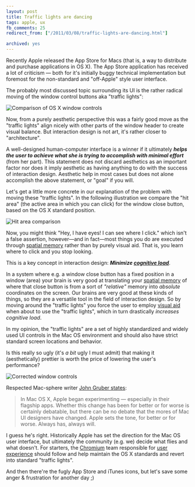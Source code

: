 ```yaml
---
layout: post
title: Traffic lights are dancing
tags: apple, ux
fb_comments: 25
redirect_from: ["/2011/03/08/traffic-lights-are-dancing.html"]

archived: yes
---
```


Recently Apple released the App Store for Macs (that is, a way to distribute and purchase applications in OS X). The App Store application has received a lot of criticism — both for it's initially buggy technical implementation but foremost for the non-standard and "off-Apple" style user interface.

The probably most discussed topic surrounding its UI is the rather radical moving of the window control buttons aka "traffic lights":

![Comparison of OS X window controls](//farm6.static.flickr.com/5255/5509185504_7edc4531c8_o.png)

Now, from a purely aesthetic perspective this was a fairly good move as the "traffic lights" align nicely with other parts of the window header to create visual balance. But interaction design is not art, it's rather closer to "architecture".

A well-designed human-computer interface is a winner if it ultimately ***helps the user to achieve what she is trying to accomplish with minimal effort*** (from her part). This statement does not discard aesthetics as an important factor nor does it imply aesthetic as having anything to do with the success of interaction design. Aesthetic help in most cases but does not alone accomplish the above statement, or "goal" if you will.

Let's get a little more concrete in our explanation of the problem with moving these "traffic lights". In the following illustration we compare the "hit area" (the active area in which you can click) for the window close button, based on the OS X standard position.

![Hit area comparison](//farm6.static.flickr.com/5099/5509224988_2313b8e601_o.png)

Now, you might think "Hey, I have eyes! I can see where I click." which isn't a false assertion, however—and in fact—most things you do are executed through [spatial memory](http://en.wikipedia.org/wiki/Spatial_memory) rather than by purely visual aid. That is, you learn where to click and you stop looking.

This is a key concept in interaction design: ***Minimize [cognitive load](http://en.wikipedia.org/wiki/Cognitive_load)***.

In a system where e.g. a window close button has a fixed position in a window (area) your brain is very good at translating your [spatial memory](http://en.wikipedia.org/wiki/Spatial_memory) of where that close button is from a sort of *"relative"* memory into *absolute* coordinates on the screen. Our brains are very good at these kinds of things, so they are a versatile tool in the field of interaction design. So by moving around the "traffic lights" you force the user to employ [visual aid](http://en.wikipedia.org/wiki/Sense#Sight) when about to use the "traffic lights", which in turn drastically *increases cognitive load*.

In my opinion, the "traffic lights" are a set of highly standardized and widely used UI controls in the Mac OS environment and should also have strict standard screen locations and behavior.

Is this really so ugly (it's *a bit* ugly I must admit) that making it (aesthetically) prettier is worth the price of lowering the user's performance?

![Corrected window controls](//farm6.static.flickr.com/5220/5509315984_cefb27c6dd_o.png)

Respected Mac-sphere writer [John Gruber states](http://daringfireball.net/2011/01/uniformity_vs_individuality_in_mac_ui_design):

> In Mac OS X, Apple began experimenting — especially in their flagship apps. Whether this change has been for better or for worse is certainly debatable, but there can be no debate that the mores of Mac UI designers have changed. Apple sets the tone, for better or for worse. Always has, always will.

I guess he's right. Historically Apple has set the direction for the Mac OS user interface, but ultimately the community (e.g. we) decide what flies and what doesn't. For starters, the [Chromium](http://chromium.org/) team responsible for [user experience](http://www.chromium.org/user-experience) should follow and help maintain the OS X standards and revert into standard "traffic lights".

And then there're the fugly App Store and iTunes icons, but let's save some anger & frustration for another day ;)
